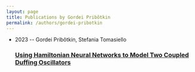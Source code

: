 ```yaml
---
layout: page
title: Publications by Gordei Pribõtkin
permalink: /authors/gordei-pribotkin
---
```


<ul class="post-list">
<li><span class='post-meta'>2023 -- Gordei Pribõtkin, Stefania Tomasiello</span><h3><a class='post-link' href="{{ site.baseurl }}/using-hamiltonian-neural-networks-to-model-two-coupled-duffing-oscillators">Using Hamiltonian Neural Networks to Model Two Coupled Duffing Oscillators</a></h3></li>

</ul>
